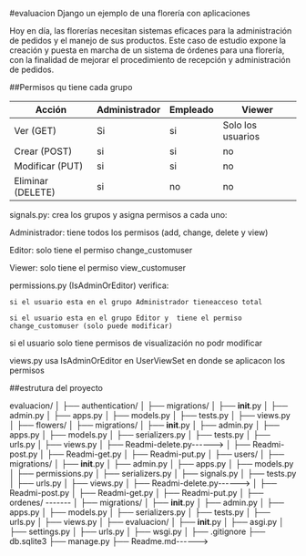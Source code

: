 #evaluacion
Django un ejemplo de una florería con aplicaciones

Hoy en día, las florerías necesitan sistemas eficaces para la administración de pedidos y el manejo de sus productos. Este caso de estudio expone la creación y puesta en marcha de un sistema de órdenes para una florería, con la finalidad de mejorar el procedimiento de recepción y administración de pedidos.

##Permisos qu tiene cada grupo 

|Acción     | Administrador | Empleado      | Viewer    |
|-----------|---------------|---------------|-----------|
|Ver (GET)   |Si             | si            |Solo los usuarios|
|Crear (POST)| si           | si            | no 
|Modificar (PUT)| si        | si               | no
|Eliminar (DELETE)| si      | no               | no

signals.py: crea los grupos y asigna permisos a cada uno:

Administrador: tiene todos los permisos (add, change, delete y view)

Editor: solo tiene el permiso change_customuser

Viewer: solo tiene el permiso view_customuser

permissions.py (IsAdminOrEditor) verifica:

    si el usuario esta en el grupo Administrador tieneacceso total

    si el usuario esta en el grupo Editor y  tiene el permiso change_customuser (solo puede modificar)

si el usuario solo tiene permisos de visualización no podr modificar

views.py usa IsAdminOrEditor en UserViewSet en donde se aplicacon los permisos


##estrutura del proyecto 

evaluacion/
│
├── authentication/
│   ├── migrations/
│   ├── __init__.py
│   ├── admin.py
│   ├── apps.py
│   ├── models.py
│   ├── tests.py
│   ├── views.py
│
├── flowers/
│   ├── migrations/
│   ├── __init__.py
│   ├── admin.py
│   ├── apps.py
│   ├── models.py
│   ├── serializers.py
│   ├── tests.py
│   ├── urls.py
│   ├── views.py
│   ├── Readmi-delete.py------> <AQUI ESTA LA DOCUMENTACION DE LAS APIs>
│   ├── Readmi-post.py
│   ├── Readmi-get.py
│   ├── Readmi-put.py
│
├── users/
│   ├── migrations/
│   ├── __init__.py
│   ├── admin.py
│   ├── apps.py
│   ├── models.py
│   ├── permissions.py
│   ├── serializers.py
│   ├── signals.py
│   ├── tests.py
│   ├── urls.py
│   ├── views.py
│   ├── Readmi-delete.py------> <AQUI ESTA LA DOCUMENTACION DE LAS APIs>
│   ├── Readmi-post.py
│   ├── Readmi-get.py
│   ├── Readmi-put.py
│
├── ordenes/ -------<En desarrollo>
│   ├── migrations/
│   ├── __init__.py
│   ├── admin.py
│   ├── apps.py
│   ├── models.py
│   ├── serializers.py
│   ├── tests.py
│   ├── urls.py
│   ├── views.py
│
├── evaluacion/
│   ├── __init__.py
│   ├── asgi.py
│   ├── settings.py
│   ├── urls.py
│   ├── wsgi.py
│
├── .gitignore
├── db.sqlite3
├── manage.py
├── Readme.md------> <README GENERAL >

